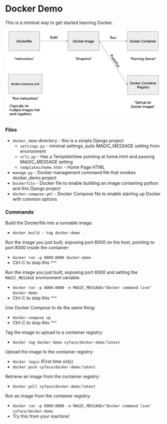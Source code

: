 # Docker Demo

This is a minimal way to get started learning Docker.

![Docker Terms](docker-terms.png)

### Files
- `docker_demo` directory - this is a simple Django project
    - `settings.py` - minimal settings, pulls MAGIC_MESSAGE setting from environment
    - `urls.py` - Has a TemplateView pointing at home.html and passing MAGIC_MESSAGE setting
    - `templates/home.html` - Home Page HTML
- `manage.py` - Docker management command file that invokes docker_demo project
- `Dockerfile` - Docker file to enable building an image containing python and this Django project
- `docker-compose.yml` - Docker Compose file to enable starting up Docker with common options

### Commands

Build the Dockerfile into a runnable image:
- `docker build --tag docker-demo .`

Run the image you just built, exposing port 8000 on the host, pointing to port 8000 inside the container:
- `docker run -p 8000:8000 docker-demo`
- Ctrl-C to stop this ^^^

Run the image you just built, exposing port 8000 and setting the `MAGIC_MESSAGE` environment variable:
- `docker run -p 8000:8000 -e MAGIC_MESSAGE="Docker command line" docker-demo`
- Ctrl-C to stop this ^^^

Use Docker Compose to do the same thing:
- `docker-compose up`
- Ctrl-C to stop this ^^^

Tag the image to upload to a container registry:
- `docker tag docker-demo cyface/docker-demo:latest`

Upload the image to the container registry:
- `docker login`  (First time only)
- `docker push cyface/docker-demo:latest`

Retrieve an image from the container registry:
- `docker pull cyface/docker-demo:latest`

Run an image from the container registry:
- `docker run -p 8000:8000 -e MAGIC_MESSAGE="Docker command line" cyface/docker-demo`
- Try this from your machine!